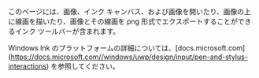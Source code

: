 ﻿このページには、画像、インク キャンバス、および画像を開いたり、画像の上に線画を描いたり、画像とその線画を png 形式でエクスポートすることができるインク ツールバーが含まれます。
 
Windows Ink のプラットフォームの詳細については、[docs.microsoft.com] (https://docs.microsoft.com//windows/uwp/design/input/pen-and-stylus-interactions) を参照してください。